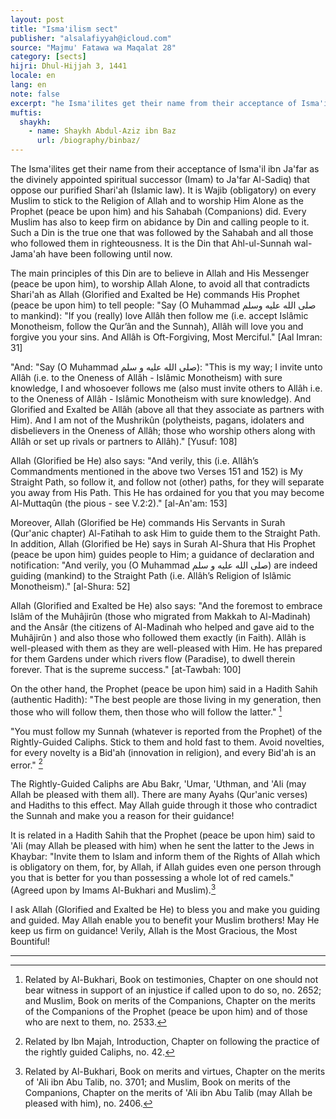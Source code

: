 ```yaml
---
layout: post
title: "Isma'ilism sect"
publisher: "alsalafiyyah@icloud.com"
source: "Majmu' Fatawa wa Maqalat 28"
category: [sects]
hijri: Dhul-Hijjah 3, 1441
locale: en
lang: en
note: false
excerpt: "he Isma'ilites get their name from their acceptance of Isma'il ibn Ja'far as the divinely appointed spiritual successor (Imam) to Ja'far Al-Sadiq) that oppose our purified Shari'ah (Islamic law)."
muftis:
  shaykh: 
    - name: Shaykh Abdul-Aziz ibn Baz
      url: /biography/binbaz/
---
```


The Isma'ilites get their name from their acceptance of Isma'il ibn Ja'far as the divinely appointed spiritual successor (Imam) to Ja'far Al-Sadiq) that oppose our purified Shari'ah (Islamic law). It is Wajib (obligatory) on every Muslim to stick to the Religion of Allah and to worship Him Alone as the Prophet (peace be upon him) and his Sahabah (Companions) did. Every Muslim has also to keep firm on abidance by Din and calling people to it. Such a Din is the true one that was followed by the Sahabah and all those who followed them in righteousness. It is the Din that Ahl-ul-Sunnah wal-Jama'ah have been following until now. 

The main principles of this Din are to believe in Allah and His Messenger (peace be upon him), to worship Allah Alone, to avoid all that contradicts Shari'ah as Allah (Glorified and Exalted be He) commands His Prophet (peace be upon him) to tell people: "Say (O Muhammad صلى الله عليه وسلم to mankind): "If you (really) love Allâh then follow me (i.e. accept Islâmic Monotheism, follow the Qur’ân and the Sunnah), Allâh will love you and forgive you your sins. And Allâh is Oft-Forgiving, Most Merciful." [Aal Imran: 31]

"And: "Say (O Muhammad صلى الله عليه و سلم): "This is my way; I invite unto Allâh (i.e. to the Oneness of Allâh - Islâmic Monotheism) with sure knowledge, I and whosoever follows me (also must invite others to Allâh i.e. to the Oneness of Allâh - Islâmic Monotheism with sure knowledge). And Glorified and Exalted be Allâh (above all that they associate as partners with Him). And I am not of the Mushrikûn (polytheists, pagans, idolaters and disbelievers in the Oneness of Allâh; those who worship others along with Allâh or set up rivals or partners to Allâh)." [Yusuf: 108]

Allah (Glorified be He) also says: "And verily, this (i.e. Allâh’s Commandments mentioned in the above two Verses 151 and 152) is My Straight Path, so follow it, and follow not (other) paths, for they will separate you away from His Path. This He has ordained for you that you may become Al-Muttaqûn (the pious - see V.2:2)." [al-An'am: 153]

Moreover, Allah (Glorified be He) commands His Servants in Surah (Qur'anic chapter) Al-Fatihah to ask Him to guide them to the Straight Path. In addition, Allah (Glorified be He) says in Surah Al-Shura that His Prophet (peace be upon him) guides people to Him; a guidance of declaration and notification: "And verily, you (O Muhammad صلى الله عليه و سلم) are indeed guiding (mankind) to the Straight Path (i.e. Allâh’s Religion of Islâmic Monotheism)." [al-Shura: 52]

Allah (Glorified and Exalted be He) also says: "And the foremost to embrace Islâm of the Muhâjirûn (those who migrated from Makkah to Al-Madinah) and the Ansâr (the citizens of Al-Madinah who helped and gave aid to the Muhâjirûn ) and also those who followed them exactly (in Faith). Allâh is well-pleased with them as they are well-pleased with Him. He has prepared for them Gardens under which rivers flow (Paradise), to dwell therein forever. That is the supreme success." [at-Tawbah: 100]

On the other hand, the Prophet (peace be upon him) said in a Hadith Sahih (authentic Hadith): "The best people are those living in my generation, then those who will follow them, then those who will follow the latter." [^1]

"You must follow my Sunnah (whatever is reported from the Prophet) of the Rightly-Guided Caliphs. Stick to them and hold fast to them. Avoid novelties, for every novelty is a Bid'ah (innovation in religion), and every Bid'ah is an error." [^2]

The Rightly-Guided Caliphs are Abu Bakr, 'Umar, 'Uthman, and 'Ali (may Allah be pleased with them all). There are many Ayahs (Qur'anic verses) and Hadiths to this effect. May Allah guide through it those who contradict the Sunnah and make you a reason for their guidance! 

It is related in a Hadith Sahih that the Prophet (peace be upon him) said to 'Ali (may Allah be pleased with him) when he sent the latter to the Jews in Khaybar: "Invite them to Islam and inform them of the Rights of Allah which is obligatory on them, for, by Allah, if Allah guides even one person through you that is better for you than possessing a whole lot of red camels." (Agreed upon by Imams Al-Bukhari and Muslim).[^3]

I ask Allah (Glorified and Exalted be He) to bless you and make you guiding and guided. May Allah enable you to benefit your Muslim brothers! May He keep us firm on guidance! Verily, Allah is the Most Gracious, the Most Bountiful! 

---

[^1]: Related by Al-Bukhari, Book on testimonies, Chapter on one should not bear witness in support of an injustice if called upon to do so, no. 2652; and Muslim, Book on merits of the Companions, Chapter on the merits of the Companions of the Prophet (peace be upon him) and of those who are next to them, no. 2533.
[^2]: Related by Ibn Majah, Introduction, Chapter on following the practice of the rightly guided Caliphs, no. 42.
[^3]: Related by Al-Bukhari, Book on merits and virtues, Chapter on the merits of 'Ali ibn Abu Talib, no. 3701; and Muslim, Book on merits of the Companions, Chapter on the merits of 'Ali ibn Abu Talib (may Allah be pleased with him), no. 2406.



